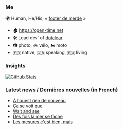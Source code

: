 ### Me

🌍 Human, He/His, « [footer de merde](https://open-time.net/post/2013/07/17/La-veritable-histoire-du-Footer-de-merde-) » 
* 🏠 https://open-time.net 
* 🛠️ Lead dev' of [dotclear](https://git.dotclear.org/dev/dotclear)
* 📷 photo, 🚲 vélo, 🏍️ moto 
* 🇫🇷 native, 🇬🇧 speaking, 🇪🇺 living

### Insights

[![GitHub Stats](https://github-readme-stats-sigma-five.vercel.app/api?username=franck-paul)](https://github.com/franck-paul)

### Latest news / Dernières nouvelles (in French)

<!-- BLOG-POST-LIST:START -->
- [À l&#39;ouest rien de nouveau](https://open-time.net/post/2025/01/07/A-l-ouest-rien-de-nouveau)
- [Ça se voit que](https://open-time.net/post/2025/01/06/Ca-se-voit-que)
- [Wait and see](https://open-time.net/post/2025/01/05/Wait-and-see)
- [Des fois la mer se fâche](https://open-time.net/post/2025/01/04/Des-fois-la-mer-se-fache)
- [Les mesures c&#39;est bien, mais](https://open-time.net/post/2025/01/03/Les-mesures-c-est-bien-mais)
<!-- BLOG-POST-LIST:END -->
